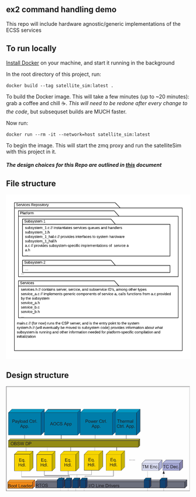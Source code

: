 ## ex2 command handling demo
This repo will include hardware agnostic/generic implementations of the ECSS services

## To run locally

[Install Docker](https://docs.docker.com/get-docker/) on your machine, and start it running in the background

In the root directory of this project, run:

```
docker build --tag satellite_sim:latest .
```
To build the Docker image. This will take a few minutes (up to ~20 minutes): grab a coffee and chill ☕️. *This will need to be redone after every change to the code*, but subsequset builds are MUCH faster.

Now run:

```
docker run --rm -it --network=host satellite_sim:latest
```
To begin the image. This will start the zmq proxy and run the satelliteSim with this project in it.

##### The design choices for this Repo are outlined in [this](https://docs.google.com/document/d/1lwsXxDpW5vtddGfX8-NMvWY7z-IfMumLlIke-QgDpBo/edit) document

## File structure

![file structure](./Docs/file_layout.png)

## Design structure

![design layout](./Docs/design_layout.png)
